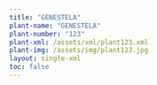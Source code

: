 ```yaml
---
title: "GENESTELA"
plant-name: "GENESTELA"
plant-number: "123"
plant-xml: /assets/xml/plant123.xml
plant-img: /assets/img/plant123.jpg
layout: single-xml
toc: false
---
```

